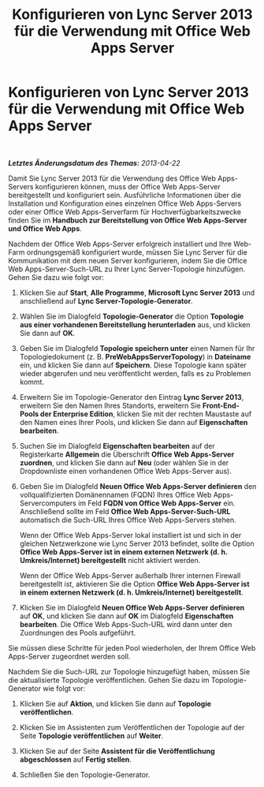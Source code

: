 ﻿---
title: Konfigurieren von Lync Server 2013 für die Verwendung mit Office Web Apps Server
TOCTitle: Konfigurieren von Lync Server 2013 für die Verwendung mit Office Web Apps Server
ms:assetid: 6231e519-9010-4ff9-b5a6-b5859c2b3e11
ms:mtpsurl: https://technet.microsoft.com/de-de/library/JJ204944(v=OCS.15)
ms:contentKeyID: 49294191
ms.date: 05/19/2016
mtps_version: v=OCS.15
ms.translationtype: HT
---

# Konfigurieren von Lync Server 2013 für die Verwendung mit Office Web Apps Server

 

_**Letztes Änderungsdatum des Themas:** 2013-04-22_

Damit Sie Lync Server 2013 für die Verwendung des Office Web Apps-Servers konfigurieren können, muss der Office Web Apps-Server bereitgestellt und konfiguriert sein. Ausführliche Informationen über die Installation und Konfiguration eines einzelnen Office Web Apps-Servers oder einer Office Web Apps-Serverfarm für Hochverfügbarkeitszwecke finden Sie im **Handbuch zur Bereitstellung von Office Web Apps-Server und Office Web Apps**.

Nachdem der Office Web Apps-Server erfolgreich installiert und Ihre Web-Farm ordnungsgemäß konfiguriert wurde, müssen Sie Lync Server für die Kommunikation mit dem neuen Server konfigurieren, indem Sie die Office Web Apps-Server-Such-URL zu Ihrer Lync Server-Topologie hinzufügen. Gehen Sie dazu wie folgt vor:

1.  Klicken Sie auf **Start**, **Alle Programme**, **Microsoft Lync Server 2013** und anschließend auf **Lync Server-Topologie-Generator**.

2.  Wählen Sie im Dialogfeld **Topologie-Generator** die Option **Topologie aus einer vorhandenen Bereitstellung herunterladen** aus, und klicken Sie dann auf **OK**.

3.  Geben Sie im Dialogfeld **Topologie speichern unter** einen Namen für Ihr Topologiedokument (z. B. **PreWebAppsServerTopology**) in **Dateiname** ein, und klicken Sie dann auf **Speichern**. Diese Topologie kann später wieder abgerufen und neu veröffentlicht werden, falls es zu Problemen kommt.

4.  Erweitern Sie im Topologie-Generator den Eintrag **Lync Server 2013**, erweitern Sie den Namen Ihres Standorts, erweitern Sie **Front-End-Pools der Enterprise Edition**, klicken Sie mit der rechten Maustaste auf den Namen eines Ihrer Pools, und klicken Sie dann auf **Eigenschaften bearbeiten**.

5.  Suchen Sie im Dialogfeld **Eigenschaften bearbeiten** auf der Registerkarte **Allgemein** die Überschrift **Office Web Apps-Server zuordnen**, und klicken Sie dann auf **Neu** (oder wählen Sie in der Dropdownliste einen vorhandenen Office Web Apps-Server aus).

6.  Geben Sie im Dialogfeld **Neuen Office Web Apps-Server definieren** den vollqualifizierten Domänennamen (FQDN) Ihres Office Web Apps-Servercomputers im Feld **FQDN von Office Web Apps-Server** ein. Anschließend sollte im Feld **Office Web Apps-Server-Such-URL** automatisch die Such-URL Ihres Office Web Apps-Servers stehen.
    
    Wenn der Office Web Apps-Server lokal installiert ist und sich in der gleichen Netzwerkzone wie Lync Server 2013 befindet, sollte die Option **Office Web Apps-Server ist in einem externen Netzwerk (d. h. Umkreis/Internet) bereitgestellt** nicht aktiviert werden.
    
    Wenn der Office Web Apps-Server außerhalb Ihrer internen Firewall bereitgestellt ist, aktivieren Sie die Option **Office Web Apps-Server ist in einem externen Netzwerk (d. h. Umkreis/Internet) bereitgestellt**.

7.  Klicken Sie im Dialogfeld **Neuen Office Web Apps-Server definieren** auf **OK**, und klicken Sie dann auf **OK** im Dialogfeld **Eigenschaften bearbeiten**. Die Office Web Apps-Such-URL wird dann unter den Zuordnungen des Pools aufgeführt.

Sie müssen diese Schritte für jeden Pool wiederholen, der Ihrem Office Web Apps-Server zugeordnet werden soll.

Nachdem Sie die Such-URL zur Topologie hinzugefügt haben, müssen Sie die aktualisierte Topologie veröffentlichen. Gehen Sie dazu im Topologie-Generator wie folgt vor:

1.  Klicken Sie auf **Aktion**, und klicken Sie dann auf **Topologie veröffentlichen**.

2.  Klicken Sie im Assistenten zum Veröffentlichen der Topologie auf der Seite **Topologie veröffentlichen** auf **Weiter**.

3.  Klicken Sie auf der Seite **Assistent für die Veröffentlichung abgeschlossen** auf **Fertig stellen**.

4.  Schließen Sie den Topologie-Generator.

